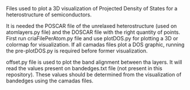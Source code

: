 Files used to plot a 3D visualization of Projected Density of States for a heterostructure of semiconductors.

It is needed the POSCAR file of the unrelaxed heterostructure (used on atomlayers.py file) and the DOSCAR file with the right quantity of points. First run criaFilePerAtom.py file and use plotDOS.py for plotting a 3D or colormap for visualization. If all camadas files plot a DOS graphic, running the pre-plotDOS.py is required before former visualization.

offset.py file is used to plot the band alignment between tha layers. It will read the values present on bandedges.txt file (not present in this repository). These values should be determined from the visualization of bandedges using the camadas files.
